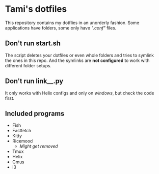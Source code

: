 # Tami's dotfiles
This repository contains my dotflies in an unorderly fashion. Some applications have folders, some only have *".conf"* files.

## **Don't run start.sh**
The script deletes your dotfiles or even whole folders and tries to symlink the ones in this repo. And the symlinks are **not configured** to work with different folder setups.
## **Don't run link__.py**
It only works with Helix configs and only on _windows_, but check the code first.
## Included programs
- Fish
- Fastfetch
- Kitty
- Ricemood
	- *Might get removed*
- Tmux
- Helix
- Cmus
- i3
